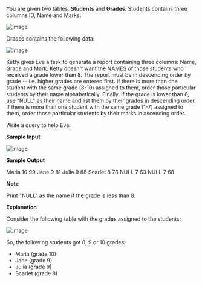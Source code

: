 You are given two tables: **Students** and **Grades**. Students contains three columns ID, Name and Marks.

![image](https://s3.amazonaws.com/hr-challenge-images/12891/1443818166-a5c852caa0-1.png)

Grades contains the following data:

![image](https://s3.amazonaws.com/hr-challenge-images/12891/1443818137-69b76d805c-2.png)

Ketty gives Eve a task to generate a report containing three columns: Name, Grade and Mark. Ketty doesn't want the NAMES of those students who received a grade lower than 8. The report must be in descending order by grade -- i.e. higher grades are entered first. If there is more than one student with the same grade (8-10) assigned to them, order those particular students by their name alphabetically. Finally, if the grade is lower than 8, use "NULL" as their name and list them by their grades in descending order. If there is more than one student with the same grade (1-7) assigned to them, order those particular students by their marks in ascending order.

Write a query to help Eve.

**Sample Input**

![image](https://s3.amazonaws.com/hr-challenge-images/12891/1443818093-b79f376ec1-3.png)

**Sample Output**

Maria 10 99
Jane 9 81
Julia 9 88 
Scarlet 8 78
NULL 7 63
NULL 7 68

**Note**

Print "NULL"  as the name if the grade is less than 8.

**Explanation**

Consider the following table with the grades assigned to the students:

![image](https://s3.amazonaws.com/hr-challenge-images/12891/1443818026-0b3af8db30-4.png)

So, the following students got 8, 9 or 10 grades:

- Maria (grade 10)
- Jane (grade 9)
- Julia (grade 9)
- Scarlet (grade 8)